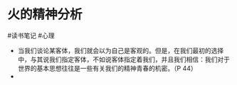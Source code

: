 # 火的精神分析

#读书笔记 #心理 

- 当我们谈论某客体，我们就会以为自己是客观的。但是，在我们最初的选择中，与其说我们指定客体，不如说客体指定着我们，并且我们相信：我们对于世界的基本思想往往是一些有关我们的精神青春的机密。（P 44）
- 




